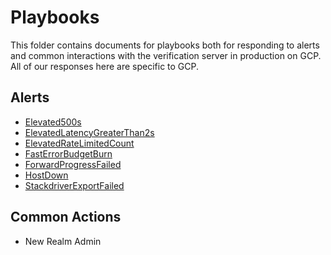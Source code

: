 # Playbooks

This folder contains documents for playbooks both for responding to
alerts and common interactions with the verification server in
production on GCP. All of our responses here are specific to GCP.

## Alerts

 - [Elevated500s](alerts/Elevated500s.md)
 - [ElevatedLatencyGreaterThan2s](alerts/ElevatedLatencyGreaterThan2s.md)
 - [ElevatedRateLimitedCount](alerts/ElevatedRateLimitedCount.md)
 - [FastErrorBudgetBurn](alerts/FastErrorBudgetBurn.md)
 - [ForwardProgressFailed](alerts/ForwardProgressFailed.md)
 - [HostDown](alerts/HostDown.md)
 - [StackdriverExportFailed](alerts/StackdriverExportFailed.md)

## Common Actions

 - New Realm Admin
